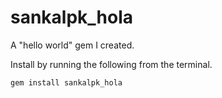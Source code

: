 sankalpk_hola
=============

A "hello world" gem I created. 

Install by running the following from the terminal.

```
gem install sankalpk_hola
```
